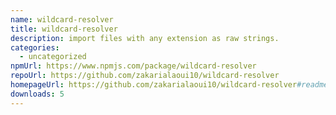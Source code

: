 ```yaml
---
name: wildcard-resolver
title: wildcard-resolver
description: import files with any extension as raw strings.
categories:
  - uncategorized
npmUrl: https://www.npmjs.com/package/wildcard-resolver
repoUrl: https://github.com/zakarialaoui10/wildcard-resolver
homepageUrl: https://github.com/zakarialaoui10/wildcard-resolver#readme
downloads: 5
---
```

